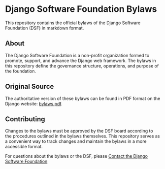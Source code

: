 # Django Software Foundation Bylaws

This repository contains the official bylaws of the Django Software Foundation (DSF) in markdown format.

## About

The Django Software Foundation is a non-profit organization formed to promote, support, and advance the Django web framework. The bylaws in this repository define the governance structure, operations, and purpose of the foundation.

## Original Source

The authoritative version of these bylaws can be found in PDF format on the Django website: [bylaws.pdf](https://media.djangoproject.com/foundation/bylaws.pdf).

## Contributing

Changes to the bylaws must be approved by the DSF board according to the procedures outlined in the bylaws themselves. This repository serves as a convenient way to track changes and maintain the bylaws in a more accessible format.

For questions about the bylaws or the DSF, please [Contact the Django Software Foundation](https://www.djangoproject.com/contact/foundation/)

